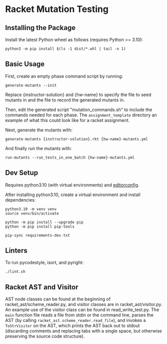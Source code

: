 # Racket Mutation Testing

## Installing the Package
Install the latest Python wheel as follows (requires Python >= 3.10):
```
python3 -m pip install $(ls -1 dist/*.whl | tail -n 1)
```

## Basic Usage
First, create an empty phase command script by running:
```
generate-mutants --init
```
Replace {instructor-solution} and {hw-name} to specify the file to seed mutants in
and the file to record the generated mutants in.

Then, edit the generated script "mutation_commands.sh" to include the commands
needed for each phase. The `assignment_template` directory an example
of what this could look like for a racket assignment.

Next, generate the mutants with:
```
generate-mutants {instructor-solution}.rkt {hw-name}-mutants.yml
```

And finally run the mutants with:
```
run-mutants --run_tests_in_one_batch {hw-name}-mutants.yml
```

## Dev Setup
Requires python3.10 (with virtual environments) and [editorconfig](https://editorconfig.org/).

After installing python3.10, create a virtual environment and install dependencies:
```
python3.10 -m venv venv
source venv/bin/activate

python -m pip install --upgrade pip
python -m pip install pip-tools

pip-sync requirements-dev.txt
```

## Linters
To run pycodestyle, isort, and pyright:
```
./lint.sh
```

## Racket AST and Visitor
AST node classes can be found at the beginning of racket_ast/scheme_reader.py, and visitor classes
are in racket_ast/visitor.py. An example use of the visitor class can be found in read_write_test.py.
The `main` function file reads a file from stdin or the command line, parses the AST (by calling
`racket_ast.scheme_reader.read_file`), and invokes a `ToStrVisitor` on the AST, which prints
the AST back out to stdout (discarding comments and replacing tabs with a single space, but
otherwise preserving the source code structure).
